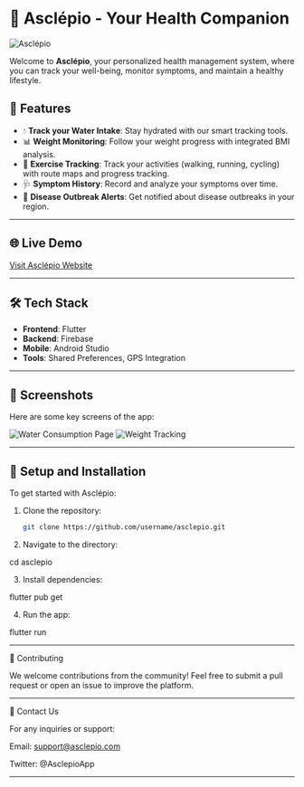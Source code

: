 # 🏥 Asclépio - Your Health Companion

![Asclépio](https://img.shields.io/badge/Health-Your%20wellbeing%20matters-brightgreen?style=for-the-badge&logo=heartbeat)

Welcome to **Asclépio**, your personalized health management system, where you can track your well-being, monitor symptoms, and maintain a healthy lifestyle.

## 🚀 Features

- 💧 **Track your Water Intake**: Stay hydrated with our smart tracking tools.
- 📊 **Weight Monitoring**: Follow your weight progress with integrated BMI analysis.
- 🧭 **Exercise Tracking**: Track your activities (walking, running, cycling) with route maps and progress tracking.
- 🩺 **Symptom History**: Record and analyze your symptoms over time.
- 🦠 **Disease Outbreak Alerts**: Get notified about disease outbreaks in your region.

---

## 🌐 Live Demo

[Visit Asclépio Website](#) 

---

## 🛠️ Tech Stack

- **Frontend**: Flutter
- **Backend**: Firebase
- **Mobile**: Android Studio
- **Tools**: Shared Preferences, GPS Integration

---

## 📱 Screenshots

Here are some key screens of the app:

![Water Consumption Page](https://via.placeholder.com/300x600)
![Weight Tracking](https://via.placeholder.com/300x600)

---

## 🔧 Setup and Installation

To get started with Asclépio:

1. Clone the repository:
   ```bash
   git clone https://github.com/username/asclepio.git

2. Navigate to the directory:

cd asclepio


3. Install dependencies:

flutter pub get


4. Run the app:

flutter run




---

🤝 Contributing

We welcome contributions from the community! Feel free to submit a pull request or open an issue to improve the platform.


---

💬 Contact Us

For any inquiries or support:

Email: support@asclepio.com

Twitter: @AsclepioApp



---





